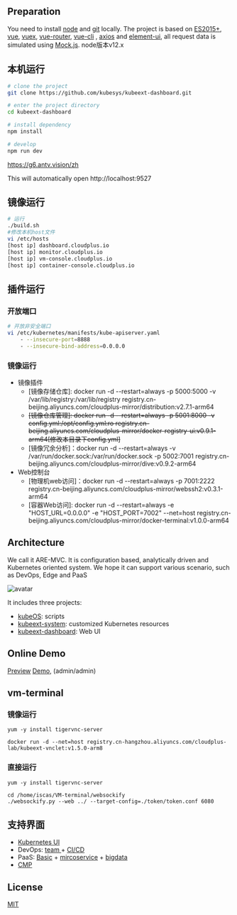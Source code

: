 ## Preparation

You need to install [node](https://nodejs.org/) and [git](https://git-scm.com/) locally. The project is based on [ES2015+](https://es6.ruanyifeng.com/), [vue](https://cn.vuejs.org/index.html), [vuex](https://vuex.vuejs.org/zh-cn/), [vue-router](https://router.vuejs.org/zh-cn/), [vue-cli](https://github.com/vuejs/vue-cli) , [axios](https://github.com/axios/axios) and [element-ui](https://github.com/ElemeFE/element), all request data is simulated using [Mock.js](https://github.com/nuysoft/Mock).
node版本v12.x

## 本机运行

```bash
# clone the project
git clone https://github.com/kubesys/kubeext-dashboard.git

# enter the project directory
cd kubeext-dashboard

# install dependency
npm install

# develop
npm run dev
```

https://g6.antv.vision/zh

This will automatically open http://localhost:9527


## 镜像运行

```bash
# 运行
./build.sh   
#修改本机host文件
vi /etc/hosts   
[host ip] dashboard.cloudplus.io    
[host ip] monitor.cloudplus.io
[host ip] vm-console.cloudplus.io
[host ip] container-console.cloudplus.io
```

## 插件运行

### 开放端口


```bash
# 开放非安全端口
vi /etc/kubernetes/manifests/kube-apiserver.yaml
    - --insecure-port=8888
    - --insecure-bind-address=0.0.0.0
```

### 镜像运行

- 镜像插件
  - [镜像存储仓库]: docker run -d --restart=always -p 5000:5000 -v /var/lib/registry:/var/lib/registry registry.cn-beijing.aliyuncs.com/cloudplus-mirror/distribution:v2.7.1-arm64
  - ~~[镜像仓库管理]: docker run -d --restart=always -p 5001:8000 -v config.yml:/opt/config.yml:ro registry.cn-beijing.aliyuncs.com/cloudplus-mirror/docker-registry-ui:v0.9.1-arm64[修改本目录下config.yml]~~
  - [镜像冗余分析]：docker run -d --restart=always -v /var/run/docker.sock:/var/run/docker.sock -p 5002:7001 registry.cn-beijing.aliyuncs.com/cloudplus-mirror/dive:v0.9.2-arm64
- Web控制台
  - [物理机web访问]：docker run -d --restart=always -p 7001:2222 registry.cn-beijing.aliyuncs.com/cloudplus-mirror/webssh2:v0.3.1-arm64
  - [容器Web访问]: docker run -d --restart=always -e  "HOST_URL=0.0.0.0" -e "HOST_PORT=7002" --net=host registry.cn-beijing.aliyuncs.com/cloudplus-mirror/docker-terminal:v1.0.0-arm64

## Architecture

We call it ARE-MVC. It is configuration based, analytically driven and Kubernetes oriented system.
We hope it can support various scenario, such as DevOps, Edge and PaaS

![avatar](https://github.com/kubesys/kubeOS/blob/master/imgs/arch.png)

It includes three projects:

- [kubeOS](https://github.com/kubesys/kubeOS): scripts
- [kubeext-system](https://github.com/kubesys/kubeext-system): customized Kubernetes resources
- [kubeext-dashboard](https://github.com/kubesys/kubeext-dashboard): Web UI

## Online Demo

[Preview](https://panjiachen.github.io/vue-element-admin)
[Demo](http://39.106.124.113:9537/), (admin/admin)

## vm-terminal    
### 镜像运行    

```  
yum -y install tigervnc-server   

docker run -d --net=host registry.cn-hangzhou.aliyuncs.com/cloudplus-lab/kubeext-vnclet:v1.5.0-arm8 
```     
### 直接运行
```
yum -y install tigervnc-server  

cd /home/iscas/VM-terminal/websockify
./websockify.py --web ../ --target-config=./token/token.conf 6080
```

## 支持界面

- [Kubernetes UI](https://github.com/kubernetes/dashboard)
- DevOps: [team ](https://beta.vilson.xyz/)+ [CI/CD](https://github.com/argoproj/argo-cd)
- PaaS: [Basic](https://demo.kubesphere.io) + [mircoservice](https://github.com/istio/istio) + [bigdata](https://gitee.com/WeBank/Linkis)
- [CMP](https://app.hpcdlab.com)

## License

[MIT](https://github.com/PanJiaChen/vue-element-admin/blob/master/LICENSE)
